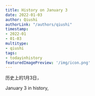 ```yaml
---
title: History on January 3
date: 2022-01-03
author: Qiushi 
authorLink: "/authors/qiushi"
timestamp: 
- 2022-01
- 01-03
multitype: 
- qiushi
tags: 
- todayinhistory
featuredImagePreview: '/img/icon.png'
---
```









历史上的1月3日，

January 3 in history, 

<!--more-->

